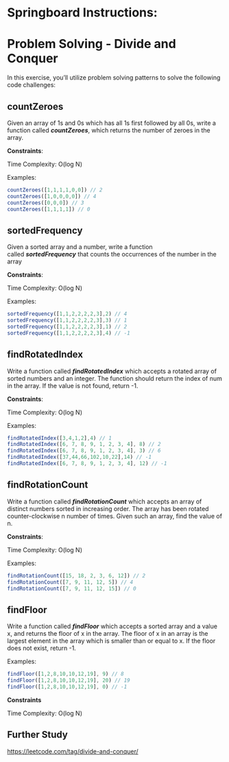 # Springboard Instructions:

# ****Problem Solving - Divide and Conquer****

In this exercise, you’ll utilize problem solving patterns to solve the following code challenges:

## **countZeroes**

Given an array of 1s and 0s which has all 1s first followed by all 0s, write a function called ***countZeroes***, which returns the number of zeroes in the array.

**Constraints**:

Time Complexity: O(log N)

Examples:

```jsx
countZeroes([1,1,1,1,0,0]) // 2
countZeroes([1,0,0,0,0]) // 4
countZeroes([0,0,0]) // 3
countZeroes([1,1,1,1]) // 0
```

## **sortedFrequency**

Given a sorted array and a number, write a function called ***sortedFrequency*** that counts the occurrences of the number in the array

**Constraints**:

Time Complexity: O(log N)

Examples:

```jsx
sortedFrequency([1,1,2,2,2,2,3],2) // 4
sortedFrequency([1,1,2,2,2,2,3],3) // 1
sortedFrequency([1,1,2,2,2,2,3],1) // 2
sortedFrequency([1,1,2,2,2,2,3],4) // -1
```

## **findRotatedIndex**

Write a function called ***findRotatedIndex*** which accepts a rotated array of sorted numbers and an integer. The function should return the index of num in the array. If the value is not found, return -1.

**Constraints**:

Time Complexity: O(log N)

Examples:

```jsx
findRotatedIndex([3,4,1,2],4) // 1
findRotatedIndex([6, 7, 8, 9, 1, 2, 3, 4], 8) // 2
findRotatedIndex([6, 7, 8, 9, 1, 2, 3, 4], 3) // 6
findRotatedIndex([37,44,66,102,10,22],14) // -1
findRotatedIndex([6, 7, 8, 9, 1, 2, 3, 4], 12) // -1
```

## **findRotationCount**

Write a function called ***findRotationCount*** which accepts an array of distinct numbers sorted in increasing order. The array has been rotated counter-clockwise n number of times. Given such an array, find the value of n.

**Constraints**:

Time Complexity: O(log N)

Examples:

```jsx
findRotationCount([15, 18, 2, 3, 6, 12]) // 2
findRotationCount([7, 9, 11, 12, 5]) // 4
findRotationCount([7, 9, 11, 12, 15]) // 0
```

## **findFloor**

Write a function called ***findFloor*** which accepts a sorted array and a value x, and returns the floor of x in the array. The floor of x in an array is the largest element in the array which is smaller than or equal to x. If the floor does not exist, return -1.

Examples:

```jsx
findFloor([1,2,8,10,10,12,19], 9) // 8
findFloor([1,2,8,10,10,12,19], 20) // 19
findFloor([1,2,8,10,10,12,19], 0) // -1
```

**Constraints**

Time Complexity: O(log N)

## **Further Study**

https://leetcode.com/tag/divide-and-conquer/
